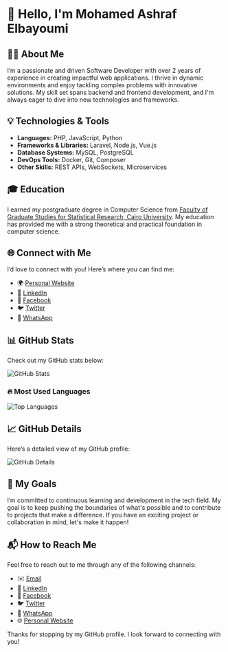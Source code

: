 # 👋 Hello, I'm Mohamed Ashraf Elbayoumi

## 🧑‍💻 About Me

I’m a passionate and driven Software Developer with over 2 years of experience in creating impactful web applications. I thrive in dynamic environments and enjoy tackling complex problems with innovative solutions. My skill set spans backend and frontend development, and I'm always eager to dive into new technologies and frameworks.

## 💡 Technologies & Tools

- **Languages:** PHP, JavaScript, Python
- **Frameworks & Libraries:** Laravel, Node.js, Vue.js
- **Database Systems:** MySQL, PostgreSQL
- **DevOps Tools:** Docker, Git, Composer
- **Other Skills:** REST APIs, WebSockets, Microservices

## 🎓 Education

I earned my postgraduate degree in Computer Science from [Faculty of Graduate Studies for Statistical Research, Cairo University](http://issr.cu.edu.eg/en/). My education has provided me with a strong theoretical and practical foundation in computer science.

## 🌐 Connect with Me

I’d love to connect with you! Here’s where you can find me:
- 🌍 [Personal Website](https://elbayoumi.github.io/)
- 💼 [LinkedIn](https://linkedin.com/in/mohamed-elbayoumi)
- 📘 [Facebook](https://www.facebook.com/mohamedashrafelbayoumi)
- 🐦 [Twitter](https://twitter.com/MoElbayoumi)
- 📱 [WhatsApp](https://wa.me/201020472050)

## 📊 GitHub Stats

Check out my GitHub stats below:

![GitHub Stats](https://github-readme-stats.vercel.app/api?username=elbayoumi&hide_border=true&count_private=true&show_icons=true&theme=radical)

### 🔥 Most Used Languages

![Top Languages](https://github-readme-stats.vercel.app/api/top-langs?username=elbayoumi&show_icons=true&theme=github_dark&langs_count=8&layout=compact&hide_border=true)


## 📈 GitHub Details

Here’s a detailed view of my GitHub profile:

![GitHub Details](https://github-profile-summary-cards.vercel.app/api/cards/profile-details?username=elbayoumi&theme=github_dark)

## 🎯 My Goals

I’m committed to continuous learning and development in the tech field. My goal is to keep pushing the boundaries of what's possible and to contribute to projects that make a difference. If you have an exciting project or collaboration in mind, let's make it happen!

## 📬 How to Reach Me

Feel free to reach out to me through any of the following channels:
- ✉️ [Email](mailto:mohamedashrafelbayoumi@gmail.com)
- 🔗 [LinkedIn](https://linkedin.com/in/mohamed-elbayoumi)
- 📘 [Facebook](https://www.facebook.com/mohamedashrafelbayoumi)
- 🐦 [Twitter](https://twitter.com/MoElbayoumi)
- 📱 [WhatsApp](https://wa.me/201020472050)
- 🌐 [Personal Website](https://elbayoumi.github.io/)

Thanks for stopping by my GitHub profile. I look forward to connecting with you!
